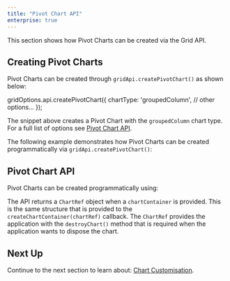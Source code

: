 ```yaml
---
title: "Pivot Chart API"
enterprise: true
---
```


This section shows how Pivot Charts can be created via the Grid API.

## Creating Pivot Charts

Pivot Charts can be created through `gridApi.createPivotChart()` as shown below:

<snippet>
gridOptions.api.createPivotChart({
    chartType: 'groupedColumn',
    // other options...
});
</snippet>

The snippet above creates a Pivot Chart with the `groupedColumn` chart type. For a full list of options see [Pivot Chart API](/integrated-charts-api-pivot-chart/#pivot-chart-api).

The following example demonstrates how Pivot Charts can be created programmatically via `gridApi.createPivotChart()`:  

<grid-example title='Pivot Chart' name='pivot-chart-api' type='generated' options='{ "enterprise": true, "modules": ["clientside", "menu", "rowgrouping", "charts"], "exampleHeight": 900 }'></grid-example>

## Pivot Chart API

Pivot Charts can be created programmatically using:

<api-documentation source='grid-api/api.json' section='charts' names='["createPivotChart"]'></api-documentation>

<interface-documentation interfaceName='CreatePivotChartParams' overrideSrc='integrated-charts-api-pivot-chart/resources/chart-api.json' ></interface-documentation>

The API returns a `ChartRef` object when a `chartContainer` is provided. This is the same structure
that is provided to the `createChartContainer(chartRef)` callback. The `ChartRef` provides the application
with the `destroyChart()` method that is required when the application wants to dispose the chart.

## Next Up

Continue to the next section to learn about: [Chart Customisation](/integrated-charts-customisation/).


